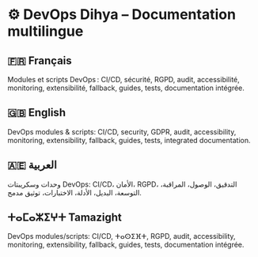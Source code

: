 # ⚙️ DevOps Dihya – Documentation multilingue

## 🇫🇷 Français
Modules et scripts DevOps : CI/CD, sécurité, RGPD, audit, accessibilité, monitoring, extensibilité, fallback, guides, tests, documentation intégrée.

## 🇬🇧 English
DevOps modules & scripts: CI/CD, security, GDPR, audit, accessibility, monitoring, extensibility, fallback, guides, tests, integrated documentation.

## 🇦🇪 العربية
وحدات وسكريبتات DevOps: CI/CD، الأمان، RGPD، التدقيق، الوصول، المراقبة، التوسعة، البديل، الأدلة، الاختبارات، توثيق مدمج.

## ⵜⴰⵎⴰⵣⵉⵖⵜ Tamazight
DevOps modules/scripts: CI/CD, ⵜⴰⵙⵉⴼⵜ, RGPD, audit, accessibility, monitoring, extensibility, fallback, guides, tests, documentation intégrée.
